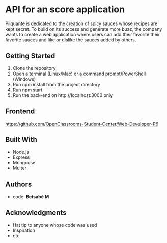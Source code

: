 # API for an score application

Piiquante is dedicated to the creation of spicy sauces whose recipes are kept secret. To build on its success and generate more buzz, the company wants to create a web application where users can add their favorite
their favorite sauces and like or dislike the sauces added by others.

## Getting Started

1. Clone the repository
2. Open a terminal (Linux/Mac) or a command prompt/PowerShell
(Windows)
3. Run npm install from the project directory
4. Run npm start
5. Run the back-end on http://localhost:3000 only

## Frontend

https://github.com/OpenClassrooms-Student-Center/Web-Developer-P6

## Built With

* Node.js
* Express
* Mongoose
* Multer

## Authors

* code: **Betsabé M** 

## Acknowledgments

* Hat tip to anyone whose code was used
* Inspiration
* etc

